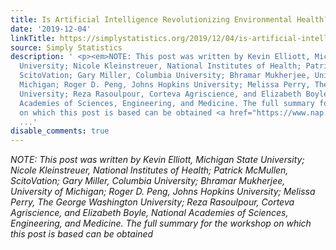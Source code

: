 ```yaml
---
title: Is Artificial Intelligence Revolutionizing Environmental Health?
date: '2019-12-04'
linkTitle: https://simplystatistics.org/2019/12/04/is-artificial-intelligence-revolutionizing-environmental-health/
source: Simply Statistics
description: ' <p><em>NOTE: This post was written by Kevin Elliott, Michigan State
  University; Nicole Kleinstreuer, National Institutes of Health; Patrick McMullen,
  ScitoVation; Gary Miller, Columbia University; Bhramar Mukherjee, University of
  Michigan; Roger D. Peng, Johns Hopkins University; Melissa Perry, The George Washington
  University; Reza Rasoulpour, Corteva Agriscience, and Elizabeth Boyle, National
  Academies of Sciences, Engineering, and Medicine. The full summary for the workshop
  on which this post is based can be obtained <a href="https://www.nap.edu/catalog/25520/leveraging-artificial-intellig
  ...'
disable_comments: true
---
```

 <p><em>NOTE: This post was written by Kevin Elliott, Michigan State University; Nicole Kleinstreuer, National Institutes of Health; Patrick McMullen, ScitoVation; Gary Miller, Columbia University; Bhramar Mukherjee, University of Michigan; Roger D. Peng, Johns Hopkins University; Melissa Perry, The George Washington University; Reza Rasoulpour, Corteva Agriscience, and Elizabeth Boyle, National Academies of Sciences, Engineering, and Medicine. The full summary for the workshop on which this post is based can be obtained <a href="https://www.nap.edu/catalog/25520/leveraging-artificial-intellig ...